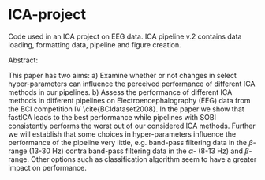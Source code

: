 # ICA-project
Code used in an ICA project on EEG data. ICA pipeline v.2 contains data loading, formatting data, pipeline and figure creation.

Abstract:

This paper has two aims: a) Examine whether or not changes in select hyper-parameters can influence the perceived performance of different ICA methods in our pipelines. b) Assess the performance of different ICA methods in different pipelines on Electroencephalography (EEG) data from the BCI competition IV \cite{BCIdataset2008}.
    In the paper we show that fastICA leads to the best performance while pipelines with SOBI consistently performs the worst out of our considered ICA methods. Further we will establish that some choices in hyper-parameters influence the performance of the pipeline very little, e.g. band-pass filtering data in the $\beta$-range (13-30 Hz) contra band-pass filtering data in the $\alpha$- (8-13 Hz) and $\beta$-range. Other options such as classification algorithm seem to have a greater impact on performance.
  
 
